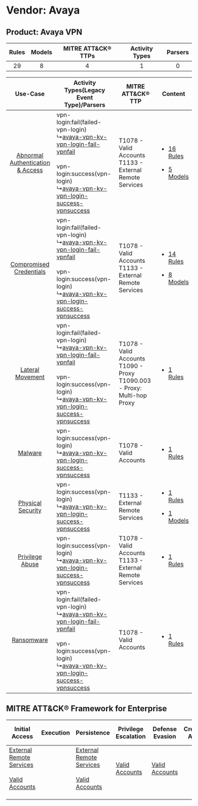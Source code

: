 Vendor: Avaya
=============
Product: Avaya VPN
------------------
| Rules | Models | MITRE ATT&CK® TTPs | Activity Types | Parsers |
|:-----:|:------:|:------------------:|:--------------:|:-------:|
|  29   |   8    |         4          |       1        |    0    |

|    Use-Case    | Activity Types(Legacy Event Type)/Parsers    | MITRE ATT&CK® TTP    | Content    |
|:----:| ---- | ---- | ---- |
| [Abnormal Authentication & Access](../../../UseCases/uc_abnormal_authentication_&_access.md) |  vpn-login:fail(failed-vpn-login)<br> ↳[avaya-vpn-kv-vpn-login-fail-vpnfail](Ps/pC_avayavpnkvvpnloginfailvpnfail.md)<br><br> vpn-login:success(vpn-login)<br> ↳[avaya-vpn-kv-vpn-login-success-vpnsuccess](Ps/pC_avayavpnkvvpnloginsuccessvpnsuccess.md)<br> | T1078 - Valid Accounts<br>T1133 - External Remote Services<br>    | [<ul><li>16 Rules</li></ul><ul><li>5 Models</li></ul>](RM/r_m_avaya_avaya_vpn_Abnormal_Authentication_&_Access.md) |
|          [Compromised Credentials](../../../UseCases/uc_compromised_credentials.md)          |  vpn-login:fail(failed-vpn-login)<br> ↳[avaya-vpn-kv-vpn-login-fail-vpnfail](Ps/pC_avayavpnkvvpnloginfailvpnfail.md)<br><br> vpn-login:success(vpn-login)<br> ↳[avaya-vpn-kv-vpn-login-success-vpnsuccess](Ps/pC_avayavpnkvvpnloginsuccessvpnsuccess.md)<br> | T1078 - Valid Accounts<br>T1133 - External Remote Services<br>    | [<ul><li>14 Rules</li></ul><ul><li>8 Models</li></ul>](RM/r_m_avaya_avaya_vpn_Compromised_Credentials.md)          |
|    [Lateral Movement](../../../UseCases/uc_lateral_movement.md)    |  vpn-login:fail(failed-vpn-login)<br> ↳[avaya-vpn-kv-vpn-login-fail-vpnfail](Ps/pC_avayavpnkvvpnloginfailvpnfail.md)<br><br> vpn-login:success(vpn-login)<br> ↳[avaya-vpn-kv-vpn-login-success-vpnsuccess](Ps/pC_avayavpnkvvpnloginsuccessvpnsuccess.md)<br> | T1078 - Valid Accounts<br>T1090 - Proxy<br>T1090.003 - Proxy: Multi-hop Proxy<br> | [<ul><li>1 Rules</li></ul>](RM/r_m_avaya_avaya_vpn_Lateral_Movement.md)    |
|    [Malware](../../../UseCases/uc_malware.md)    |  vpn-login:success(vpn-login)<br> ↳[avaya-vpn-kv-vpn-login-success-vpnsuccess](Ps/pC_avayavpnkvvpnloginsuccessvpnsuccess.md)<br>    | T1078 - Valid Accounts<br>    | [<ul><li>1 Rules</li></ul>](RM/r_m_avaya_avaya_vpn_Malware.md)    |
|    [Physical Security](../../../UseCases/uc_physical_security.md)    |  vpn-login:success(vpn-login)<br> ↳[avaya-vpn-kv-vpn-login-success-vpnsuccess](Ps/pC_avayavpnkvvpnloginsuccessvpnsuccess.md)<br>    | T1133 - External Remote Services<br>    | [<ul><li>1 Rules</li></ul><ul><li>1 Models</li></ul>](RM/r_m_avaya_avaya_vpn_Physical_Security.md)    |
|    [Privilege Abuse](../../../UseCases/uc_privilege_abuse.md)    |  vpn-login:success(vpn-login)<br> ↳[avaya-vpn-kv-vpn-login-success-vpnsuccess](Ps/pC_avayavpnkvvpnloginsuccessvpnsuccess.md)<br>    | T1078 - Valid Accounts<br>T1133 - External Remote Services<br>    | [<ul><li>1 Rules</li></ul>](RM/r_m_avaya_avaya_vpn_Privilege_Abuse.md)    |
|    [Ransomware](../../../UseCases/uc_ransomware.md)    |  vpn-login:fail(failed-vpn-login)<br> ↳[avaya-vpn-kv-vpn-login-fail-vpnfail](Ps/pC_avayavpnkvvpnloginfailvpnfail.md)<br><br> vpn-login:success(vpn-login)<br> ↳[avaya-vpn-kv-vpn-login-success-vpnsuccess](Ps/pC_avayavpnkvvpnloginsuccessvpnsuccess.md)<br> | T1078 - Valid Accounts<br>    | [<ul><li>1 Rules</li></ul>](RM/r_m_avaya_avaya_vpn_Ransomware.md)    |

MITRE ATT&CK® Framework for Enterprise
--------------------------------------
| Initial Access                                                                                                                                   | Execution | Persistence                                                                                                                                      | Privilege Escalation                                                | Defense Evasion                                                     | Credential Access | Discovery | Lateral Movement | Collection | Command and Control                                                                                                                       | Exfiltration | Impact |
| ------------------------------------------------------------------------------------------------------------------------------------------------ | --------- | ------------------------------------------------------------------------------------------------------------------------------------------------ | ------------------------------------------------------------------- | ------------------------------------------------------------------- | ----------------- | --------- | ---------------- | ---------- | ----------------------------------------------------------------------------------------------------------------------------------------- | ------------ | ------ |
| [External Remote Services](https://attack.mitre.org/techniques/T1133)<br><br>[Valid Accounts](https://attack.mitre.org/techniques/T1078)<br><br> |           | [External Remote Services](https://attack.mitre.org/techniques/T1133)<br><br>[Valid Accounts](https://attack.mitre.org/techniques/T1078)<br><br> | [Valid Accounts](https://attack.mitre.org/techniques/T1078)<br><br> | [Valid Accounts](https://attack.mitre.org/techniques/T1078)<br><br> |                   |           |                  |            | [Proxy: Multi-hop Proxy](https://attack.mitre.org/techniques/T1090/003)<br><br>[Proxy](https://attack.mitre.org/techniques/T1090)<br><br> |              |        |